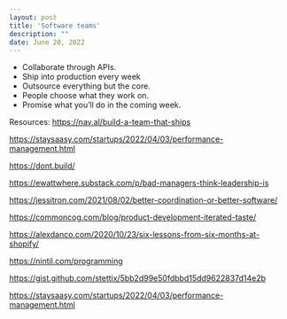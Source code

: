 ```yaml
---
layout: post
title: 'Software teams'
description: ""
date: June 20, 2022
---
```


- Collaborate through APIs.
- Ship into production every week
- Outsource everything but the core.
- People choose what they work on.
- Promise what you’ll do in the coming week.



Resources:
https://nav.al/build-a-team-that-ships

https://staysaasy.com/startups/2022/04/03/performance-management.html

https://dont.build/

https://ewattwhere.substack.com/p/bad-managers-think-leadership-is

https://jessitron.com/2021/08/02/better-coordination-or-better-software/

https://commoncog.com/blog/product-development-iterated-taste/

https://alexdanco.com/2020/10/23/six-lessons-from-six-months-at-shopify/

https://nintil.com/programming

https://gist.github.com/stettix/5bb2d99e50fdbbd15dd9622837d14e2b

https://staysaasy.com/startups/2022/04/03/performance-management.html